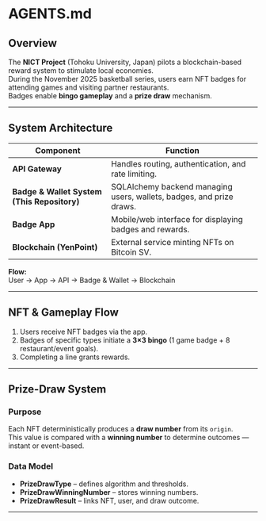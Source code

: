 # AGENTS.md

## Overview
The **NICT Project** (Tohoku University, Japan) pilots a blockchain-based reward system to stimulate local economies.  
During the November 2025 basketball series, users earn NFT badges for attending games and visiting partner restaurants.  
Badges enable **bingo gameplay** and a **prize draw** mechanism.

---

## System Architecture
| Component                                   | Function                                                             |
| ------------------------------------------- | -------------------------------------------------------------------- |
| **API Gateway**                             | Handles routing, authentication, and rate limiting.                  |
| **Badge & Wallet System (This Repository)** | SQLAlchemy backend managing users, wallets, badges, and prize draws. |
| **Badge App**                               | Mobile/web interface for displaying badges and rewards.              |
| **Blockchain (YenPoint)**                   | External service minting NFTs on Bitcoin SV.                         |

**Flow:**  
User → App → API → Badge & Wallet → Blockchain  

---

## NFT & Gameplay Flow
1. Users receive NFT badges via the app.  
2. Badges of specific types initiate a **3×3 bingo** (1 game badge + 8 restaurant/event goals).  
3. Completing a line grants rewards.

---

## Prize-Draw System

### Purpose
Each NFT deterministically produces a **draw number** from its `origin`.  
This value is compared with a **winning number** to determine outcomes — instant or event-based.

### Data Model
- **PrizeDrawType** – defines algorithm and thresholds.  
- **PrizeDrawWinningNumber** – stores winning numbers.  
- **PrizeDrawResult** – links NFT, user, and draw outcome.

---
